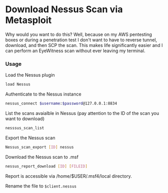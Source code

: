 # Download Nessus Scan via Metasploit

Why would you want to do this? Well, because on my AWS pentesting boxes or during a penetration test I don't want to have to reverse tunnel, download, and then SCP the scan. This makes life significantly easier and I can perform an EyeWitness scan without ever leaving my terminal.

### Usage

Load the Nessus plugin

```bash
load Nessus
```

Authenticate to the Nessus instance

```bash
nessus_connect $username:$password@127.0.0.1:8834
```

List the scans avaialble in Nessus (pay attention to the ID of the scan you want to download)

```bash
nesssus_scan_list
```

Export the Nessus scan

```bash
Nessus_scan_export [ID] nessus
```

Download the Nessus scan to .msf

```bash
nessus_report_download [ID] [FILEID]
```

Report is accessible via /home/$USER/.msf4/local directory.

Rename the file to `$client.nessus`
